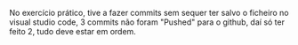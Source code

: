 
No exercício prático, tive a fazer commits sem sequer ter salvo o ficheiro no visual studio code, 3 commits não foram "Pushed" para o github, daí só ter feito 2, tudo deve estar em ordem.
